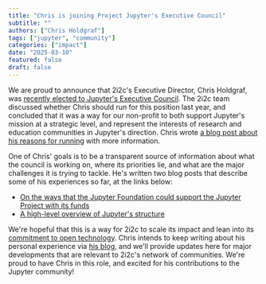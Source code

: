 ```yaml
---
title: "Chris is joining Project Jupyter's Executive Council"
subtitle: ""
authors: ["Chris Holdgraf"]
tags: ["jupyter", "community"]
categories: ["impact"]
date: "2025-03-10"
featured: false
draft: false
---
```


We are proud to announce that 2i2c's Executive Director, Chris Holdgraf, was [recently elected to Jupyter's Executive Council](https://blog.jupyter.org/project-jupyters-2025-executive-council-elections-605b183ec64c). The 2i2c team discussed whether Chris should run for this position last year, and concluded that it was a way for our non-profit to both support Jupyter's mission at a strategic level, and represent the interests of research and education communities in Jupyter's direction. Chris wrote [a blog post about his reasons for running](https://chrisholdgraf.com/blog/2025/jupyter-org-structure) with more information.

One of Chris' goals is to be a transparent source of information about what the council is working on, where its priorities lie, and what are the major challenges it is trying to tackle. He's written two blog posts that describe some of his experiences so far, at the links below:

- [On the ways that the Jupyter Foundation could support the Jupyter Project with its funds](https://chrisholdgraf.com/blog/2025/os-support)
- [A high-level overview of Jupyter's structure](https://chrisholdgraf.com/blog/2025/jupyter-org-structure)

We're hopeful that this is a way for 2i2c to scale its impact and lean into its [commitment to open technology](/open-technology/). Chris intends to keep writing about his personal experience via [his blog](https://chrisholdgraf.com), and we'll provide updates here for major developments that are relevant to 2i2c's network of communities.
We're proud to have Chris in this role, and excited for his contributions to the Jupyter community!